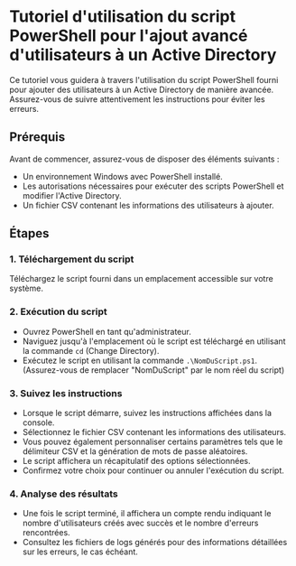 # Tutoriel d'utilisation du script PowerShell pour l'ajout avancé d'utilisateurs à un Active Directory

Ce tutoriel vous guidera à travers l'utilisation du script PowerShell fourni pour ajouter des utilisateurs à un Active Directory de manière avancée. Assurez-vous de suivre attentivement les instructions pour éviter les erreurs.

## Prérequis

Avant de commencer, assurez-vous de disposer des éléments suivants :

- Un environnement Windows avec PowerShell installé.
- Les autorisations nécessaires pour exécuter des scripts PowerShell et modifier l'Active Directory.
- Un fichier CSV contenant les informations des utilisateurs à ajouter.

## Étapes

### 1. Téléchargement du script

Téléchargez le script fourni dans un emplacement accessible sur votre système.

### 2. Exécution du script

- Ouvrez PowerShell en tant qu'administrateur.
- Naviguez jusqu'à l'emplacement où le script est téléchargé en utilisant la commande `cd` (Change Directory).
- Exécutez le script en utilisant la commande `.\NomDuScript.ps1`. (Assurez-vous de remplacer "NomDuScript" par le nom réel du script)

### 3. Suivez les instructions

- Lorsque le script démarre, suivez les instructions affichées dans la console.
- Sélectionnez le fichier CSV contenant les informations des utilisateurs.
- Vous pouvez également personnaliser certains paramètres tels que le délimiteur CSV et la génération de mots de passe aléatoires.
- Le script affichera un récapitulatif des options sélectionnées.
- Confirmez votre choix pour continuer ou annuler l'exécution du script.

### 4. Analyse des résultats

- Une fois le script terminé, il affichera un compte rendu indiquant le nombre d'utilisateurs créés avec succès et le nombre d'erreurs rencontrées.
- Consultez les fichiers de logs générés pour des informations détaillées sur les erreurs, le cas échéant.
